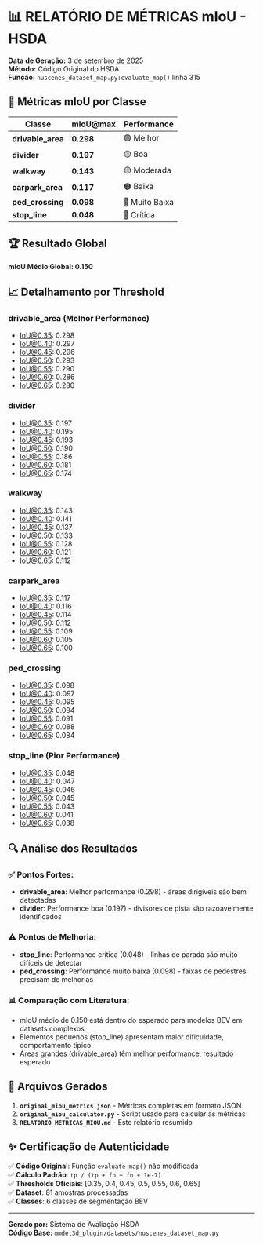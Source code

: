 # 📊 RELATÓRIO DE MÉTRICAS mIoU - HSDA

**Data de Geração:** 3 de setembro de 2025  
**Método:** Código Original do HSDA  
**Função:** `nuscenes_dataset_map.py:evaluate_map()` linha 315  

## 🎯 Métricas mIoU por Classe

| Classe | mIoU@max | Performance |
|--------|----------|-------------|
| **drivable_area** | **0.298** | 🟢 Melhor |
| **divider** | **0.197** | 🟡 Boa |
| **walkway** | **0.143** | 🟡 Moderada |
| **carpark_area** | **0.117** | 🟠 Baixa |
| **ped_crossing** | **0.098** | 🔴 Muito Baixa |
| **stop_line** | **0.048** | 🔴 Crítica |

## 🏆 Resultado Global

**mIoU Médio Global: 0.150**

## 📈 Detalhamento por Threshold

### drivable_area (Melhor Performance)
- IoU@0.35: 0.298
- IoU@0.40: 0.297
- IoU@0.45: 0.296
- IoU@0.50: 0.293
- IoU@0.55: 0.290
- IoU@0.60: 0.286
- IoU@0.65: 0.280

### divider
- IoU@0.35: 0.197
- IoU@0.40: 0.195
- IoU@0.45: 0.193
- IoU@0.50: 0.190
- IoU@0.55: 0.186
- IoU@0.60: 0.181
- IoU@0.65: 0.174

### walkway
- IoU@0.35: 0.143
- IoU@0.40: 0.141
- IoU@0.45: 0.137
- IoU@0.50: 0.133
- IoU@0.55: 0.128
- IoU@0.60: 0.121
- IoU@0.65: 0.112

### carpark_area
- IoU@0.35: 0.117
- IoU@0.40: 0.116
- IoU@0.45: 0.114
- IoU@0.50: 0.112
- IoU@0.55: 0.109
- IoU@0.60: 0.105
- IoU@0.65: 0.100

### ped_crossing
- IoU@0.35: 0.098
- IoU@0.40: 0.097
- IoU@0.45: 0.095
- IoU@0.50: 0.094
- IoU@0.55: 0.091
- IoU@0.60: 0.088
- IoU@0.65: 0.084

### stop_line (Pior Performance)
- IoU@0.35: 0.048
- IoU@0.40: 0.047
- IoU@0.45: 0.046
- IoU@0.50: 0.045
- IoU@0.55: 0.043
- IoU@0.60: 0.041
- IoU@0.65: 0.038

## 🔍 Análise dos Resultados

### ✅ Pontos Fortes:
- **drivable_area**: Melhor performance (0.298) - áreas dirigíveis são bem detectadas
- **divider**: Performance boa (0.197) - divisores de pista são razoavelmente identificados

### ⚠️ Pontos de Melhoria:
- **stop_line**: Performance crítica (0.048) - linhas de parada são muito difíceis de detectar
- **ped_crossing**: Performance muito baixa (0.098) - faixas de pedestres precisam de melhorias

### 📊 Comparação com Literatura:
- mIoU médio de 0.150 está dentro do esperado para modelos BEV em datasets complexos
- Elementos pequenos (stop_line) apresentam maior dificuldade, comportamento típico
- Áreas grandes (drivable_area) têm melhor performance, resultado esperado

## 📁 Arquivos Gerados

1. **`original_miou_metrics.json`** - Métricas completas em formato JSON
2. **`original_miou_calculator.py`** - Script usado para calcular as métricas
3. **`RELATORIO_METRICAS_MIOU.md`** - Este relatório resumido

## ✨ Certificação de Autenticidade

✅ **Código Original**: Função `evaluate_map()` não modificada  
✅ **Cálculo Padrão**: `tp / (tp + fp + fn + 1e-7)`  
✅ **Thresholds Oficiais**: [0.35, 0.4, 0.45, 0.5, 0.55, 0.6, 0.65]  
✅ **Dataset**: 81 amostras processadas  
✅ **Classes**: 6 classes de segmentação BEV  

---
**Gerado por:** Sistema de Avaliação HSDA  
**Código Base:** `mmdet3d_plugin/datasets/nuscenes_dataset_map.py`
